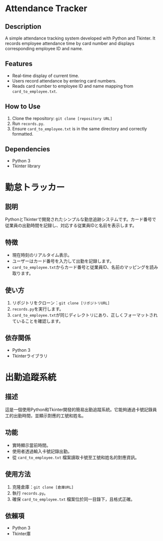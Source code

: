 # Attendance Tracker

## Description
A simple attendance tracking system developed with Python and Tkinter. It records employee attendance time by card number and displays corresponding employee ID and name.

## Features
- Real-time display of current time.
- Users record attendance by entering card numbers.
- Reads card number to employee ID and name mapping from `card_to_employee.txt`.

## How to Use
1. Clone the repository: `git clone [repository URL]`
2. Run `records.py`.
3. Ensure `card_to_employee.txt` is in the same directory and correctly formatted.

## Dependencies
- Python 3
- Tkinter library
# 勤怠トラッカー

## 説明
PythonとTkinterで開発されたシンプルな勤怠追跡システムです。カード番号で従業員の出勤時間を記録し、対応する従業員IDと名前を表示します。

## 特徴
- 現在時刻のリアルタイム表示。
- ユーザーはカード番号を入力して出勤を記録します。
- `card_to_employee.txt`からカード番号と従業員ID、名前のマッピングを読み取ります。

## 使い方
1. リポジトリをクローン：`git clone [リポジトリURL]`
2. `records.py`を実行します。
3. `card_to_employee.txt`が同じディレクトリにあり、正しくフォーマットされていることを確認します。

## 依存関係
- Python 3
- Tkinterライブラリ
# 出勤追蹤系統

## 描述
這是一個使用Python和Tkinter開發的簡易出勤追蹤系統。它能夠通過卡號記錄員工的出勤時間，並顯示對應的工號和姓名。

## 功能
- 實時顯示當前時間。
- 使用者透過輸入卡號記錄出勤。
- 從 `card_to_employee.txt` 檔案讀取卡號至工號和姓名的對應資訊。

## 使用方法
1. 克隆倉庫：`git clone [倉庫URL]`
2. 執行 `records.py`。
3. 確保 `card_to_employee.txt` 檔案位於同一目錄下，且格式正確。

## 依賴項
- Python 3
- Tkinter庫
